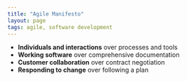 ```yaml
---
title: "Agile Manifesto"
layout: page
tags: agile, software development
---
```

- **Individuals and interactions** over processes and tools
- **Working software** over comprehensive documentation
- **Customer collaboration** over contract negotiation
- **Responding to change** over following a plan
